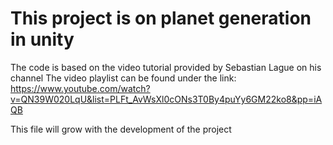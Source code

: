 # This project is on planet generation in unity

The code is based on the video tutorial provided by Sebastian Lague on his channel
The video playlist can be found under the link:
https://www.youtube.com/watch?v=QN39W020LqU&list=PLFt_AvWsXl0cONs3T0By4puYy6GM22ko8&pp=iAQB



This file will grow with the development of the project